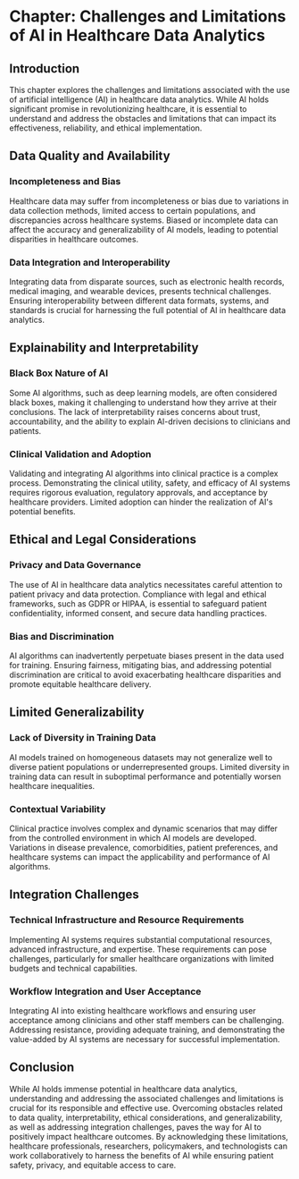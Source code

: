 **Chapter: Challenges and Limitations of AI in Healthcare Data Analytics**
==========================================================================

Introduction
------------

This chapter explores the challenges and limitations associated with the use of artificial intelligence (AI) in healthcare data analytics. While AI holds significant promise in revolutionizing healthcare, it is essential to understand and address the obstacles and limitations that can impact its effectiveness, reliability, and ethical implementation.

Data Quality and Availability
-----------------------------

### Incompleteness and Bias

Healthcare data may suffer from incompleteness or bias due to variations in data collection methods, limited access to certain populations, and discrepancies across healthcare systems. Biased or incomplete data can affect the accuracy and generalizability of AI models, leading to potential disparities in healthcare outcomes.

### Data Integration and Interoperability

Integrating data from disparate sources, such as electronic health records, medical imaging, and wearable devices, presents technical challenges. Ensuring interoperability between different data formats, systems, and standards is crucial for harnessing the full potential of AI in healthcare data analytics.

Explainability and Interpretability
-----------------------------------

### Black Box Nature of AI

Some AI algorithms, such as deep learning models, are often considered black boxes, making it challenging to understand how they arrive at their conclusions. The lack of interpretability raises concerns about trust, accountability, and the ability to explain AI-driven decisions to clinicians and patients.

### Clinical Validation and Adoption

Validating and integrating AI algorithms into clinical practice is a complex process. Demonstrating the clinical utility, safety, and efficacy of AI systems requires rigorous evaluation, regulatory approvals, and acceptance by healthcare providers. Limited adoption can hinder the realization of AI's potential benefits.

Ethical and Legal Considerations
--------------------------------

### Privacy and Data Governance

The use of AI in healthcare data analytics necessitates careful attention to patient privacy and data protection. Compliance with legal and ethical frameworks, such as GDPR or HIPAA, is essential to safeguard patient confidentiality, informed consent, and secure data handling practices.

### Bias and Discrimination

AI algorithms can inadvertently perpetuate biases present in the data used for training. Ensuring fairness, mitigating bias, and addressing potential discrimination are critical to avoid exacerbating healthcare disparities and promote equitable healthcare delivery.

Limited Generalizability
------------------------

### Lack of Diversity in Training Data

AI models trained on homogeneous datasets may not generalize well to diverse patient populations or underrepresented groups. Limited diversity in training data can result in suboptimal performance and potentially worsen healthcare inequalities.

### Contextual Variability

Clinical practice involves complex and dynamic scenarios that may differ from the controlled environment in which AI models are developed. Variations in disease prevalence, comorbidities, patient preferences, and healthcare systems can impact the applicability and performance of AI algorithms.

Integration Challenges
----------------------

### Technical Infrastructure and Resource Requirements

Implementing AI systems requires substantial computational resources, advanced infrastructure, and expertise. These requirements can pose challenges, particularly for smaller healthcare organizations with limited budgets and technical capabilities.

### Workflow Integration and User Acceptance

Integrating AI into existing healthcare workflows and ensuring user acceptance among clinicians and other staff members can be challenging. Addressing resistance, providing adequate training, and demonstrating the value-added by AI systems are necessary for successful implementation.

Conclusion
----------

While AI holds immense potential in healthcare data analytics, understanding and addressing the associated challenges and limitations is crucial for its responsible and effective use. Overcoming obstacles related to data quality, interpretability, ethical considerations, and generalizability, as well as addressing integration challenges, paves the way for AI to positively impact healthcare outcomes. By acknowledging these limitations, healthcare professionals, researchers, policymakers, and technologists can work collaboratively to harness the benefits of AI while ensuring patient safety, privacy, and equitable access to care.
